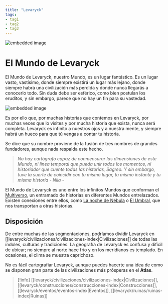 ```yaml
---
title: "Levaryck"
tags:
- tag1
- tag2
- tag3
---
```


![embedded image](https://assets.legendkeeper.com/08f718dc-ae37-4d66-8873-682807b71d23.jpg "Attachment")

# El Mundo de Levaryck

El Mundo de Levaryck, nuestro Mundo, es un lugar fantástico. Es un lugar vasto, vastísimo, donde siempre existirá un lugar más lejano, donde siempre habrá una civilización más perdida y donde nunca llegarás a conocerlo todo. Sin duda debe ser esférico, como bien postulan los eruditos, y sin embargo, parece que no hay un fin para su vastedad.

![embedded image](https://assets.legendkeeper.com/8dabb569-8a4f-41cc-be92-bef259b118a7.jpg "Attachment")

Es por ello que, por muchas historias que contemos en Levaryck, por muchas veces que lo visites y por mucha historia que exista, nunca será completa. Levaryck es infinito a nuestros ojos y a nuestra mente, y siempre habrá un hueco para que tú vengas a contar tu historia.

Se dice que su nombre proviene de la fusión de tres nombres de grandes fundadores, aunque nada respalda este hecho.

> _No hay cartógrafo capaz de conmensurar las dimensiones de este Mundo, ni línea temporal que pueda unir todos los momentos, ni historiador que cuente todas las historias, Sagreo. Y sin embargo, tuve la suerte de coincidir con tu mismo lugar, tu mismo instante y tu misma historia - Nila -_

El Mundo de Levaryck es uno entre los infinitos Mundos que conforman el [Multiverso](https://www.legendkeeper.com/app/ckvil5g57t6310808rct5ktxd/ckx0w2ji9000j036cusjioq43/), un entramado de historias en diferentes Mundos entrelazados. Existen conexiones entre ellos, como [La noche de Nébula](https://www.legendkeeper.com/app/ckvil5g57t6310808rct5ktxd/cky5yupsb0002037cy19zwb0z/) o [El Umbral](https://www.legendkeeper.com/app/ckvil5g57t6310808rct5ktxd/ckw8bf0j2000b036cl8v1y9de/), que nos transportan a otras historias.

## Disposición

De entre muchas de las segmentaciones, podríamos dividir Levaryck en [[levaryck/civilizaciones/civilizaciones-index|Civilizaciones]] de todas las índoles, culturas y tradiciones. La geografía de Levaryck es confusa y difícil de ubicar; no siempre al norte hace frío y en los meridianos es templado. En ocasiones, el clima se muestra caprichoso.

No es fácil cartografiar Levaryck, aunque puedes hacerte una idea de como se disponen gran parte de las civilizaciones más prósperas en el **Atlas**.

> [!info]
> [[levaryck/civilizaciones/civilizaciones-index|Civilizaciones]], [[levaryck/construcciones/construcciones-index|Construcciones]], [[levaryck/eventos/eventos-index|Eventos]], [[levaryck/ruinas/ruinas-index|Ruinas]]

